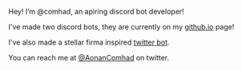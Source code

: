 Hey! I’m @comhad, an apiring discord bot developer!

I've made two discord bots, they are currently on my [github.io](https://comhad.github.io/) page!

I've also made a stellar firma inspired [twitter bot](https://twitter.com/BotTrexel/).

You can reach me at [@AonanComhad](https://twitter.com/AonanComhad) on twitter.
